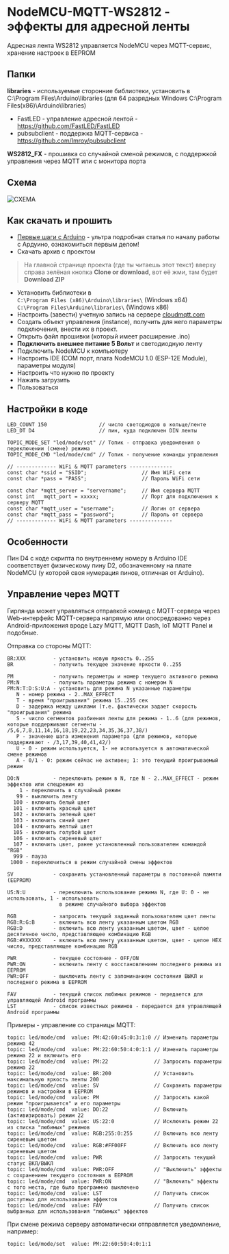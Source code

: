 # NodeMCU-MQTT-WS2812 - эффекты для адресной ленты
Адресная лента WS2812 управляется NodeMCU через MQTT-сервис, хранение настроек в EEPROM

## Папки

**libraries** - используемые сторонние библиотеки, установить в C:\Program Files\Arduino\libraries (для 64 разрядных Windows C:\Program Files(x86)\Arduino\libraries)
* FastLED      - управление адресной лентой -   https://github.com/FastLED/FastLED
* pubsubclient - поддержка MQTT-сервиса -  https://github.com/Imroy/pubsubclient
  
**WS2812_FX** - прошивка со случайной сменой режимов, с поддержкой управления через MQTT или с монитора порта

## Схема
![СХЕМА](https://github.com/vvip-68/NodeMCU-MQTT-WS2812/raw/master/images/scheme.png)

## Как скачать и прошить
* [Первые шаги с Arduino](http://alexgyver.ru/arduino-first/) - ультра подробная статья по началу работы с Ардуино, ознакомиться первым делом!
* Скачать архив с проектом
> На главной странице проекта (где ты читаешь этот текст) вверху справа зелёная кнопка **Clone or download**, вот её жми, там будет **Download ZIP**
* Установить библиотеки в  
`C:\Program Files (x86)\Arduino\libraries\` (Windows x64)  
`C:\Program Files\Arduino\libraries\` (Windows x86)
* Настроить (завести) учетную запись на сервере [cloudmqtt.com](https://www.cloudmqtt.com)
* Создать объект управления (instance), получить для него параметры подключения, внести их в проект.
* Открыть файл прошивки (который имеет расширение .ino)
* **Подключить внешнее питание 5 Вольт** и светодиодную ленту
* Подключить NodeMCU к компьютеру
* Настроить IDE (COM порт, плата NodeMCU 1.0 (ESP-12E Module), параметры модуля)
* Настроить что нужно по проекту
* Нажать загрузить
* Пользоваться  

## Настройки в коде
    LED_COUNT 150                 // число светодиодов в кольце/ленте
    LED_DT D4                     // пин, куда подключен DIN ленты

    TOPIC_MODE_SET "led/mode/set" // Топик - отправка уведомления о переключении (смене) режима
    TOPIC_MODE_CMD "led/mode/cmd" // Топик - получение команды управления

    // ------------- WiFi & MQTT parameters --------------
    const char *ssid = "SSID";                  // Имя WiFi cети
    const char *pass = "PASS";                  // Пароль WiFi cети

    const char *mqtt_server = "servername";     // Имя сервера MQTT
    const int   mqtt_port = xxxxx;              // Порт для подключения к серверу MQTT
    const char *mqtt_user = "username";         // Логин от сервера
    const char *mqtt_pass = "password";         // Пароль от сервера
    // ------------- WiFi & MQTT parameters --------------

## Особенности
Пин D4 с коде скрипта по внутреннему номеру в Arduino IDE соответствует физическому пину D2, обозначенному на плате NodeMCU (у которой своя нумерация пинов, отличная от Arduino).

## Управление через MQTT
  Гирлянда может управляться отправкой команд с MQTT-сервера через Web-интерфейс MQTT-сервера напрямую или опосредованно через Android-приложения вроде Lazy MQTT, MQTT Dash, IoT MQTT Panel и подобные.
  
  Отправка со стороны MQTT:
  
    BR:XXX         - установить новую яркость 0..255
    BR             - получить текущее значение яркости 0..255
        
    PM             - получить пераметры и номер текущего активного режима
    PM:N           - получить параметры режима с номером N
    PM:N:T:D:S:U:A - установить для режима N указанные параметры
       N - номер режима - 2..MAX_EFFECT
       T - время "проигрывания" режима 15..255 сек
       D - задержка между циклами (т.е. фактически задает скорость "проигрывания" режима
       S - число сегментов разбиения ленты для режима - 1..6 (для режимов, которые поддерживают сегменты - /5,6,7,8,11,14,16,18,19,22,23,34,35,36,37,38/)
       P - значение шага изменения параметра (для режимов, которые поддерживают - /3,17,39,40,41,42/)
       U - 0 - режим используется, 1- не используется в автоматической смене режимов 
       A - 0/1 - 0: режим сейчас не активен; 1: это текущий проигрываемый режим
       
    DO:N           - переключить режим в N, где N - 2..MAX_EFFECT - режим эффектов или спецрежим из
        1 - переключить в случайный режим
       99 - выключить ленту 
      100 - включить белый цвет
      101 - включить красный цвет
      102 - включить зеленый цвет
      103 - включить синий цвет
      104 - включить желтый цвет
      105 - включить голубой цвет
      106 - включить сиреневый цвет
      107 - включить цвет, ранее установленный пользователем командой "RGB"
      999 - пауза
     1000 - переключиться в режим случайной смены эффектов        
     
    SV             - сохранить установленный параметры в постоянной памяти (EEPROM) 

    US:N:U         - переключить использование режима N, где U: 0 - не использовать, 1 - использовать
                     в режиме случайного выбора эффектов

    RGB            - запросить текущий заданный пользователем цвет ленты
    RGB:R:G:B      - включить всю ленту указанным цветом RGB
    RGB:D          - включить всю ленту указанным цветом, цвет - целое десятичное число, представляющее комбинацию RGB
    RGB:#XXXXXX    - включить всю ленту указанным цветом, цвет - целое HEX число, представляющее комбинацию RGB

    PWR            - текущее состояние - OFF/ON
    PWR:ON         - включить ленту с восстановлением последнего режима из EEPROM
    PWR:OFF        - выключить ленту с запоминанием состояния ВЫКЛ и последнего режима в EEPROM

    FAV            - текущий список любимых режимов - передается для управляющей Android программы
    LST            - список известных режимов - передается для управляющей Android программы

Примеры - управление со страницы MQTT:

    topic: led/mode/cmd  value: PM:42:60:45:0:3:1:0 // Изменить параметры режима 42
    topic: led/mode/cmd  value: PM:22:60:50:4:0:1:1 // Изменить параметры режима 22 и включить его
    topic: led/mode/cmd  value: PM:22               // Запросить параметры режима 22
    topic: led/mode/cmd  value: BR:200              // Установить максимальную яркость ленты 200
    topic: led/mode/cmd  value: SV                  // Сохранить параметры режимов и настройки в EEPROM
    topic: led/mode/cmd  value: PM                  // Запросить какой режим "проигрывается" и его параметры
    topic: led/mode/cmd  value: DO:22               // Включить (активизировать) режим 22
    topic: led/mode/cmd  value: US:22:0             // Исключить режим 22 из списка "любимых" режимов
    topic: led/mode/cmd  value: RGB:255:0:255       // Включить всю ленту сиреневым цветом
    topic: led/mode/cmd  value: RGB:#FF00FF         // Включить всю ленту сиреневым цветом
    topic: led/mode/cmd  value: PWR                 // Запросить текущий статус ВКЛ/ВЫКЛ
    topic: led/mode/cmd  value: PWR:OFF             // "Выключить" эффекты с сохранением текущего состояния в EEPROM
    topic: led/mode/cmd  value: PWR:ON              // "Включить" эффекты с того места, где было программно выключено
    topic: led/mode/cmd  value: LST                 // Получить список доступных для использования эффектов
    topic: led/mode/cmd  value: FAV                 // Получить список выбранных для использования "любимых" эффектов

При смене режима серверу автоматически отправляется уведомление, например:

    topic: led/mode/set  value: PM:22:60:50:4:0:1:1     


